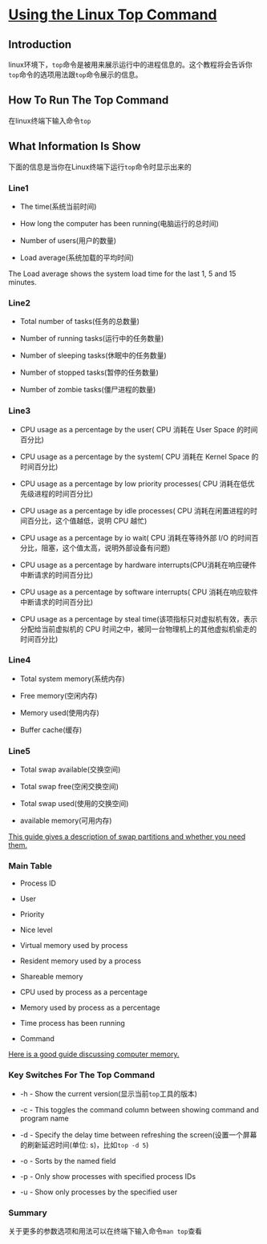 # [Using the Linux Top Command](https://www.lifewire.com/linux-top-command-2201163)

## Introduction

linux环境下，`top`命令是被用来展示运行中的进程信息的。这个教程将会告诉你`top`命令的选项用法跟`top`命令展示的信息。

## How To Run The Top Command

在linux终端下输入命令`top`

## What Information Is Show

下面的信息是当你在Linux终端下运行`top`命令时显示出来的

### Line1

*	The time(系统当前时间)

*	How long the computer has been running(电脑运行的总时间)

*	Number of users(用户的数量)

*	Load average(系统加载的平均时间)

The Load average shows the system load time for the last 1, 5 and 15 minutes.

### Line2

*	Total number of tasks(任务的总数量)

*	Number of running tasks(运行中的任务数量)

*	Number of sleeping tasks(休眠中的任务数量)

*	Number of stopped tasks(暂停的任务数量)

*	Number of zombie tasks(僵尸进程的数量)

### Line3

*	CPU usage as a percentage by the user( CPU 消耗在 User Space 的时间百分比)

*	CPU usage as a percentage by the system( CPU 消耗在 Kernel Space 的时间百分比)

*	CPU usage as a percentage by low priority processes( CPU 消耗在低优先级进程的时间百分比)

*	CPU usage as a percentage by idle processes( CPU 消耗在闲置进程的时间百分比，这个值越低，说明 CPU 越忙)

*	CPU usage as a percentage by io wait( CPU 消耗在等待外部 I/O 的时间百分比，阻塞，这个值太高，说明外部设备有问题)

*	CPU usage as a percentage by hardware interrupts(CPU消耗在响应硬件中断请求的时间百分比)

*	CPU usage as a percentage by software interrupts( CPU 消耗在响应软件中断请求的时间百分比)

*	CPU usage as a percentage by steal time(该项指标只对虚拟机有效，表示分配给当前虚拟机的 CPU 时间之中，被同一台物理机上的其他虚拟机偷走的时间百分比)

### Line4

*	Total system memory(系统内存)

*	Free memory(空闲内存)

*	Memory used(使用内存)

*	Buffer cache(缓存)

### Line5

*	Total swap available(交换空间)

*	Total swap free(空闲交换空间)

*	Total swap used(使用的交换空间)

*	available memory(可用内存)

[This guide gives a description of swap partitions and whether you need them.](https://www.lifewire.com/do-you-need-swap-partition-2202049)

### Main Table

*	Process ID

*	User

*	Priority

*	Nice level

*	Virtual memory used by process

*	Resident memory used by a process

*	Shareable memory

*	CPU used by process as a percentage

*	Memory used by process as a percentage

*	Time process has been running

*	Command

[Here is a good guide discussing computer memory.](https://www.lifewire.com/pc-memory-speed-and-latency-832450)

### Key Switches For The Top Command

*	-h - Show the current version(显示当前`top`工具的版本)

*	-c - This toggles the command column between showing command and program name

*	-d - Specify the delay time between refreshing the screen(设置一个屏幕的刷新延迟时间(单位: s)，比如`top -d 5`)

*	-o - Sorts by the named field

*	-p - Only show processes with specified process IDs

*	-u - Show only processes by the specified user


### Summary

关于更多的参数选项和用法可以在终端下输入命令`man top`查看